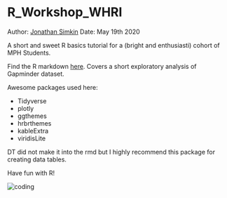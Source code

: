 # R_Workshop_WHRI

Author: [Jonathan Simkin](https://github.com/jdsimkin04)
Date: May 19th 2020

A short and sweet R basics tutorial for a (bright and enthusiasti) cohort of MPH Students.

Find the R markdown [here](https://github.com/jdsimkin04/R_Workshop_WHRI/blob/master/R_Workshop.Rmd). Covers a short exploratory analysis of Gapminder dataset.

Awesome packages used here:

* Tidyverse
* plotly
* ggthemes
* hrbrthemes 
* kableExtra
* viridisLite

DT did not make it into the rmd but I highly recommend this package for creating data tables.

Have fun with R!

![coding](https://giphy.com/gifs/coding-zOvBKUUEERdNm)

